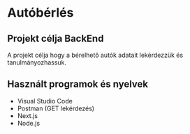 # Autóbérlés
## Projekt célja BackEnd
A projekt célja hogy a bérelhető autók adatait lekérdezzük és tanulmányozhassuk.
## Használt programok és nyelvek
- Visual Studio Code
- Postman (GET lekérdezés)
- Next.js
- Node.js
